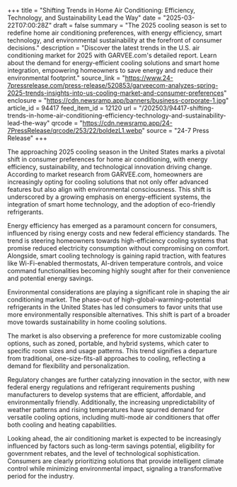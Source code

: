 +++
title = "Shifting Trends in Home Air Conditioning: Efficiency, Technology, and Sustainability Lead the Way"
date = "2025-03-22T07:00:28Z"
draft = false
summary = "The 2025 cooling season is set to redefine home air conditioning preferences, with energy efficiency, smart technology, and environmental sustainability at the forefront of consumer decisions."
description = "Discover the latest trends in the U.S. air conditioning market for 2025 with GARVEE.com's detailed report. Learn about the demand for energy-efficient cooling solutions and smart home integration, empowering homeowners to save energy and reduce their environmental footprint."
source_link = "https://www.24-7pressrelease.com/press-release/520853/garveecom-analyzes-spring-2025-trends-insights-into-us-cooling-market-and-consumer-preferences"
enclosure = "https://cdn.newsramp.app/banners/business-corporate-1.jpg"
article_id = 94417
feed_item_id = 12120
url = "/202503/94417-shifting-trends-in-home-air-conditioning-efficiency-technology-and-sustainability-lead-the-way"
qrcode = "https://cdn.newsramp.app/24-7PressRelease/qrcode/253/22/boldezL1.webp"
source = "24-7 Press Release"
+++

<p>The approaching 2025 cooling season in the United States marks a pivotal shift in consumer preferences for home air conditioning, with energy efficiency, sustainability, and technological innovation driving change. According to market research from GARVEE.com, homeowners are increasingly opting for cooling solutions that not only offer advanced features but also align with environmental consciousness. This shift is underscored by a growing emphasis on energy-efficient systems, the integration of smart home technology, and the adoption of eco-friendly refrigerants.</p><p>Energy efficiency has emerged as a paramount concern for consumers, influenced by rising energy costs and new federal efficiency standards. The trend is steering homeowners towards high-efficiency cooling systems that promise reduced electricity consumption without compromising on comfort. Alongside, smart cooling technology is gaining rapid traction, with features like Wi-Fi-enabled thermostats, AI-driven temperature controls, and voice command functionalities becoming highly sought after for their convenience and potential energy savings.</p><p>Environmental considerations are playing a significant role in shaping the air conditioning market. The phase-out of high-global-warming-potential refrigerants in the United States has led consumers to favor units that use more environmentally responsible alternatives. This shift is part of a broader move towards sustainability in home cooling solutions.</p><p>The market is also observing a preference for more customizable cooling options, such as zoned, portable, and hybrid systems, which cater to specific room sizes and usage patterns. This trend signifies a departure from traditional, one-size-fits-all approaches to cooling, reflecting a demand for flexibility and personalization.</p><p>Regulatory changes are further catalyzing innovation in the sector, with new federal energy regulations and refrigerant requirements pushing manufacturers to develop systems that are efficient, affordable, and environmentally friendly. Additionally, the increasing unpredictability of weather patterns and rising temperatures have spurred demand for versatile cooling options, including multi-mode air conditioners that offer both cooling and heating capabilities.</p><p>Looking ahead, the air conditioning market is expected to be increasingly influenced by factors such as long-term savings potential, eligibility for government rebates, and the level of technological sophistication. Consumers are clearly prioritizing solutions that provide intelligent climate control while minimizing environmental impact, signaling a transformative period for the industry.</p>